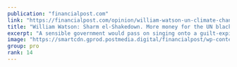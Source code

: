 ```yaml
---
publication: "financialpost.com"
link: "https://financialpost.com/opinion/william-watson-un-climate-change-cop27"
title: "William Watson: Sharm el-Shakedown. More money for the UN black hole"
excerpt: "A sensible government would pass on singing onto a guilt-expiation climate fund with highly uncertain effect. Read on."
image: "https://smartcdn.gprod.postmedia.digital/financialpost/wp-content/uploads/2022/11/no1121cop27.jpg"
group: pro
rank: 14
---
```

